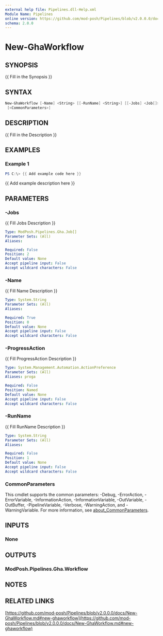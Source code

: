 ```yaml
---
external help file: Pipelines.dll-Help.xml
Module Name: Pipelines
online version: https://github.com/mod-posh/Pipelines/blob/v2.0.0.0/docs/New-GhaWorkflow.md#new-ghaworkflow
schema: 2.0.0
---
```


# New-GhaWorkflow

## SYNOPSIS

{{ Fill in the Synopsis }}

## SYNTAX

```powershell
New-GhaWorkflow [-Name] <String> [[-RunName] <String>] [[-Jobs] <Job[]>] [-ProgressAction <ActionPreference>]
 [<CommonParameters>]
```

## DESCRIPTION

{{ Fill in the Description }}

## EXAMPLES

### Example 1

```powershell
PS C:\> {{ Add example code here }}
```

{{ Add example description here }}

## PARAMETERS

### -Jobs

{{ Fill Jobs Description }}

```yaml
Type: ModPosh.Pipelines.Gha.Job[]
Parameter Sets: (All)
Aliases:

Required: False
Position: 2
Default value: None
Accept pipeline input: False
Accept wildcard characters: False
```

### -Name

{{ Fill Name Description }}

```yaml
Type: System.String
Parameter Sets: (All)
Aliases:

Required: True
Position: 0
Default value: None
Accept pipeline input: False
Accept wildcard characters: False
```

### -ProgressAction

{{ Fill ProgressAction Description }}

```yaml
Type: System.Management.Automation.ActionPreference
Parameter Sets: (All)
Aliases: proga

Required: False
Position: Named
Default value: None
Accept pipeline input: False
Accept wildcard characters: False
```

### -RunName

{{ Fill RunName Description }}

```yaml
Type: System.String
Parameter Sets: (All)
Aliases:

Required: False
Position: 1
Default value: None
Accept pipeline input: False
Accept wildcard characters: False
```

### CommonParameters

This cmdlet supports the common parameters: -Debug, -ErrorAction, -ErrorVariable, -InformationAction, -InformationVariable, -OutVariable, -OutBuffer, -PipelineVariable, -Verbose, -WarningAction, and -WarningVariable. For more information, see [about_CommonParameters](http://go.microsoft.com/fwlink/?LinkID=113216).

## INPUTS

### None

## OUTPUTS

### ModPosh.Pipelines.Gha.Workflow

## NOTES

## RELATED LINKS

[https://github.com/mod-posh/Pipelines/blob/v2.0.0.0/docs/New-GhaWorkflow.md#new-ghaworkflow](https://github.com/mod-posh/Pipelines/blob/v2.0.0.0/docs/New-GhaWorkflow.md#new-ghaworkflow)
